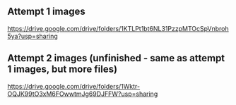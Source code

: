 ## Attempt 1 images

https://drive.google.com/drive/folders/1KTLPt1bt6NL31PzzpMTOcSpVnbroh5ya?usp=sharing

## Attempt 2 images (unfinished - same as attempt 1 images, but more files)

https://drive.google.com/drive/folders/1Wktr-OQJK99tO3xM6FOwwtmJg69DJFFW?usp=sharing
